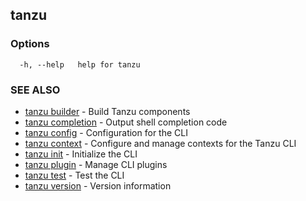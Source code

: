 ## tanzu



### Options

```
  -h, --help   help for tanzu
```

### SEE ALSO

* [tanzu builder](tanzu_builder.md)	 - Build Tanzu components
* [tanzu completion](tanzu_completion.md)	 - Output shell completion code
* [tanzu config](tanzu_config.md)	 - Configuration for the CLI
* [tanzu context](tanzu_context.md)	 - Configure and manage contexts for the Tanzu CLI
* [tanzu init](tanzu_init.md)	 - Initialize the CLI
* [tanzu plugin](tanzu_plugin.md)	 - Manage CLI plugins
* [tanzu test](tanzu_test.md)	 - Test the CLI
* [tanzu version](tanzu_version.md)	 - Version information

